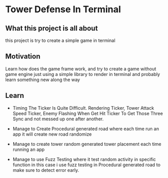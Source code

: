 # Tower Defense In Terminal

## What this project is all about

this project is try to create a simple game in terminal

## Motivation

Learn how does the game frame work, and try to create a game without game engine just using a simple library to render in terminal and probably learn something new along the way

## Learn

- Timing The Ticker Is Quite Difficult. Rendering Ticker, Tower Attack Speed Ticker, Enemy Flashing When Get Hit Ticker To Get Those Three Sync and not messed up one after another.

- Manage to Create Procedural generated road where each time run an app it will create new road randomize

- Manage to create tower random generated tower placement each time running an app

- Manage to use Fuzz Testing where it test random activity in specific function in this case i use fuzz testing in Procedural generated road to make sure to detect error early.
